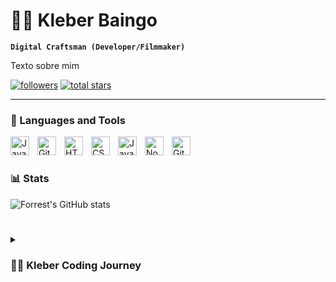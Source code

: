 # 🏄‍♂️ Kleber Baingo

**`Digital Craftsman (Developer/Filmmaker)`**

Texto sobre mim

   <p align="left">
      <a href="https://github.com/KleberBaingo?tab=followers">
         <img alt="followers" title="Follow me on Github" src="https://custom-icon-badges.demolab.com/github/followers/KleberBaingo?color=236ad3&labelColor=1155ba&style=for-the-badge&logo=person-add&label=Follow&logoColor=white"/></a>
      <a href="https://github.com/KleberBaingo?tab=repositories&sort=stargazers">
         <img alt="total stars" title="Total stars on GitHub" src="https://custom-icon-badges.demolab.com/github/stars/KleberBaingo?color=55960c&style=for-the-badge&labelColor=488207&logo=star"/></a>
   </p>

---

### 🧰 Languages and Tools

<img align="left" alt="Java" width="30px" style="padding-right:10px;" src="https://cdn.jsdelivr.net/gh/devicons/devicon/icons/java/java-original.svg"/>
<img align="left" alt="Git" width="30px" style="padding-right:10px;" src="https://cdn.jsdelivr.net/gh/devicons/devicon/icons/git/git-original.svg" />
<img align="left" alt="HTML" width="30px" style="padding-right:10px;" src="https://cdn.jsdelivr.net/gh/devicons/devicon/icons/html5/html5-plain.svg" />
<img align="left" alt="CSS" width="30px" style="padding-right:10px;" src="https://cdn.jsdelivr.net/gh/devicons/devicon/icons/css3/css3-plain.svg" />
<img align="left" alt="JavaScript" width="30px" style="padding-right:10px;" src="https://cdn.jsdelivr.net/gh/devicons/devicon/icons/javascript/javascript-plain.svg" />
<img align="left" alt="NodeJS" width="30px" style="padding-right:10px;" src="https://cdn.jsdelivr.net/gh/devicons/devicon/icons/nodejs/nodejs-original.svg" />
<img align="left" alt="GitHub" width="30px" style="padding-right:10px;" src="https://cdn.jsdelivr.net/gh/devicons/devicon/icons/github/github-original.svg" />


<br/>

#





### 📊 Stats

![Forrest's GitHub stats](https://github-readme-stats.vercel.app/api?username=kleberBaingo&show_icons=true&theme=gruvbox)

<!-- ![GitHub Streak](https://streak-stats.demolab.com?user=KleberBaingo&theme=gruvbox&border_radius=4.5) -->

#

<details>
 <summary><h3>👨‍💻 Kleber Coding Journey</h3></summary>
minha jornada

